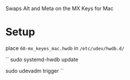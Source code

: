 Swaps Alt and Meta on the MX Keys for Mac

# Setup
place `60-mx_keyes_mac.hwdb` in `/etc/udev/hwdb.d/`

``
sudo systemd-hwdb update

sudo udevadm trigger
``
